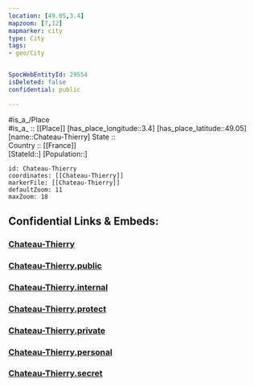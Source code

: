 ```yaml
---
location: [49.05,3.4] 
mapzoom: [7,12] 
mapmarker: city 
type: City
tags:
- geo/City


SpocWebEntityId: 29554
isDeleted: false
confidential: public

---
```

#is_a_/Place  
#is_a_ :: [[Place]] 
[has_place_longitude::3.4] 
[has_place_latitude::49.05] 
[name::Chateau-Thierry] 
State ::  
Country :: [[France]]  
[StateId::] 
[Population::] 



```leaflet
id: Chateau-Thierry
coordinates: [[Chateau-Thierry]] 
markerFile: [[Chateau-Thierry]] 
defaultZoom: 11 
maxZoom: 18
```


## Confidential Links & Embeds: 

### [Chateau-Thierry](/_Standards/Earth/Continent/Europe/Europe~West/France/regions~France/Hauts-de-France/departments~Hauts-de-France/Aisne/communes~Aisne/Château-Thierry/cities~Château-Thierry/Chateau-Thierry.md) 

### [Chateau-Thierry.public](/_public/Earth/Continent/Europe/Europe~West/France/regions~France/Hauts-de-France/departments~Hauts-de-France/Aisne/communes~Aisne/Château-Thierry/cities~Château-Thierry/Chateau-Thierry.public.md) 

### [Chateau-Thierry.internal](/_internal/Earth/Continent/Europe/Europe~West/France/regions~France/Hauts-de-France/departments~Hauts-de-France/Aisne/communes~Aisne/Château-Thierry/cities~Château-Thierry/Chateau-Thierry.internal.md) 

### [Chateau-Thierry.protect](/_protect/Earth/Continent/Europe/Europe~West/France/regions~France/Hauts-de-France/departments~Hauts-de-France/Aisne/communes~Aisne/Château-Thierry/cities~Château-Thierry/Chateau-Thierry.protect.md) 

### [Chateau-Thierry.private](/_private/Earth/Continent/Europe/Europe~West/France/regions~France/Hauts-de-France/departments~Hauts-de-France/Aisne/communes~Aisne/Château-Thierry/cities~Château-Thierry/Chateau-Thierry.private.md) 

### [Chateau-Thierry.personal](/_personal/Earth/Continent/Europe/Europe~West/France/regions~France/Hauts-de-France/departments~Hauts-de-France/Aisne/communes~Aisne/Château-Thierry/cities~Château-Thierry/Chateau-Thierry.personal.md) 

### [Chateau-Thierry.secret](/_secret/Earth/Continent/Europe/Europe~West/France/regions~France/Hauts-de-France/departments~Hauts-de-France/Aisne/communes~Aisne/Château-Thierry/cities~Château-Thierry/Chateau-Thierry.secret.md)

